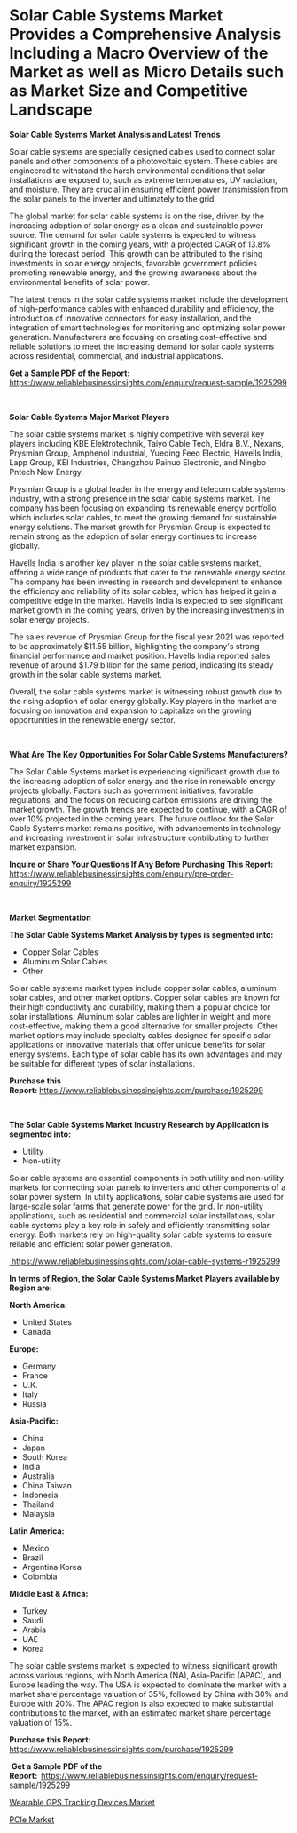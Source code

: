 <p><h1>Solar Cable Systems Market Provides a Comprehensive Analysis Including a Macro Overview of the Market as well as Micro Details such as Market Size and Competitive Landscape</h1></p><p><strong>Solar Cable Systems Market Analysis and Latest Trends</strong></p>
<p><p>Solar cable systems are specially designed cables used to connect solar panels and other components of a photovoltaic system. These cables are engineered to withstand the harsh environmental conditions that solar installations are exposed to, such as extreme temperatures, UV radiation, and moisture. They are crucial in ensuring efficient power transmission from the solar panels to the inverter and ultimately to the grid.</p><p>The global market for solar cable systems is on the rise, driven by the increasing adoption of solar energy as a clean and sustainable power source. The demand for solar cable systems is expected to witness significant growth in the coming years, with a projected CAGR of 13.8% during the forecast period. This growth can be attributed to the rising investments in solar energy projects, favorable government policies promoting renewable energy, and the growing awareness about the environmental benefits of solar power.</p><p>The latest trends in the solar cable systems market include the development of high-performance cables with enhanced durability and efficiency, the introduction of innovative connectors for easy installation, and the integration of smart technologies for monitoring and optimizing solar power generation. Manufacturers are focusing on creating cost-effective and reliable solutions to meet the increasing demand for solar cable systems across residential, commercial, and industrial applications.</p></p>
<p><strong>Get a Sample PDF of the Report:&nbsp;</strong> <a href="https://www.reliablebusinessinsights.com/enquiry/request-sample/1925299">https://www.reliablebusinessinsights.com/enquiry/request-sample/1925299</a></p>
<p>&nbsp;</p>
<p><strong>Solar Cable Systems Major Market Players</strong></p>
<p><p>The solar cable systems market is highly competitive with several key players including KBE Elektrotechnik, Taiyo Cable Tech, Eldra B.V., Nexans, Prysmian Group, Amphenol Industrial, Yueqing Feeo Electric, Havells India, Lapp Group, KEI Industries, Changzhou Painuo Electronic, and Ningbo Pntech New Energy. </p><p>Prysmian Group is a global leader in the energy and telecom cable systems industry, with a strong presence in the solar cable systems market. The company has been focusing on expanding its renewable energy portfolio, which includes solar cables, to meet the growing demand for sustainable energy solutions. The market growth for Prysmian Group is expected to remain strong as the adoption of solar energy continues to increase globally.</p><p>Havells India is another key player in the solar cable systems market, offering a wide range of products that cater to the renewable energy sector. The company has been investing in research and development to enhance the efficiency and reliability of its solar cables, which has helped it gain a competitive edge in the market. Havells India is expected to see significant market growth in the coming years, driven by the increasing investments in solar energy projects.</p><p>The sales revenue of Prysmian Group for the fiscal year 2021 was reported to be approximately $11.55 billion, highlighting the company's strong financial performance and market position. Havells India reported sales revenue of around $1.79 billion for the same period, indicating its steady growth in the solar cable systems market.</p><p>Overall, the solar cable systems market is witnessing robust growth due to the rising adoption of solar energy globally. Key players in the market are focusing on innovation and expansion to capitalize on the growing opportunities in the renewable energy sector.</p></p>
<p>&nbsp;</p>
<p><strong>What Are The Key Opportunities For Solar Cable Systems Manufacturers?</strong></p>
<p><p>The Solar Cable Systems market is experiencing significant growth due to the increasing adoption of solar energy and the rise in renewable energy projects globally. Factors such as government initiatives, favorable regulations, and the focus on reducing carbon emissions are driving the market growth. The growth trends are expected to continue, with a CAGR of over 10% projected in the coming years. The future outlook for the Solar Cable Systems market remains positive, with advancements in technology and increasing investment in solar infrastructure contributing to further market expansion.</p></p>
<p><strong>Inquire or Share Your Questions If Any Before Purchasing This Report:</strong> <a href="https://www.reliablebusinessinsights.com/enquiry/pre-order-enquiry/1925299">https://www.reliablebusinessinsights.com/enquiry/pre-order-enquiry/1925299</a></p>
<p>&nbsp;</p>
<p><strong>Market Segmentation</strong></p>
<p><strong>The Solar Cable Systems Market Analysis by types is segmented into:</strong></p>
<p><ul><li>Copper Solar Cables</li><li>Aluminum Solar Cables</li><li>Other</li></ul></p>
<p><p>Solar cable systems market types include copper solar cables, aluminum solar cables, and other market options. Copper solar cables are known for their high conductivity and durability, making them a popular choice for solar installations. Aluminum solar cables are lighter in weight and more cost-effective, making them a good alternative for smaller projects. Other market options may include specialty cables designed for specific solar applications or innovative materials that offer unique benefits for solar energy systems. Each type of solar cable has its own advantages and may be suitable for different types of solar installations.</p></p>
<p><strong>Purchase this Report:&nbsp;</strong><a href="https://www.reliablebusinessinsights.com/purchase/1925299">https://www.reliablebusinessinsights.com/purchase/1925299</a></p>
<p>&nbsp;</p>
<p><strong>The Solar Cable Systems Market Industry Research by Application is segmented into:</strong></p>
<p><ul><li>Utility</li><li>Non-utility</li></ul></p>
<p><p>Solar cable systems are essential components in both utility and non-utility markets for connecting solar panels to inverters and other components of a solar power system. In utility applications, solar cable systems are used for large-scale solar farms that generate power for the grid. In non-utility applications, such as residential and commercial solar installations, solar cable systems play a key role in safely and efficiently transmitting solar energy. Both markets rely on high-quality solar cable systems to ensure reliable and efficient solar power generation.</p></p>
<p><a href="https://www.reliablebusinessinsights.com/solar-cable-systems-r1925299">&nbsp;https://www.reliablebusinessinsights.com/solar-cable-systems-r1925299</a></p>
<p><strong>In terms of Region, the Solar Cable Systems Market Players available by Region are:</strong></p>
<p>
    <p> <strong> North America: </strong>
        <ul>
            <li>United States</li>
            <li>Canada</li>
        </ul>
        </p> 
    <p> <strong> Europe: </strong>
        <ul>
            <li>Germany</li>
            <li>France</li>
            <li>U.K.</li>
            <li>Italy</li>
            <li>Russia</li>
        </ul>
        </p> 
    <p> <strong> Asia-Pacific: </strong>
        <ul>
            <li>China</li>
            <li>Japan</li>
            <li>South Korea</li>
            <li>India</li>
            <li>Australia</li>
            <li>China Taiwan</li>
            <li>Indonesia</li>
            <li>Thailand</li>
            <li>Malaysia</li>
        </ul>
        </p> 
    <p> <strong> Latin America: </strong>
        <ul>
            <li>Mexico</li>
            <li>Brazil</li>
            <li>Argentina Korea</li>
            <li>Colombia</li>
        </ul>
        </p> 
    <p> <strong> Middle East & Africa: </strong>
        <ul>
            <li>Turkey</li>
            <li>Saudi</li>
            <li>Arabia</li>
            <li>UAE</li>
            <li>Korea</li>
        </ul>
    </p>
    </p>
<p><p>The solar cable systems market is expected to witness significant growth across various regions, with North America (NA), Asia-Pacific (APAC), and Europe leading the way. The USA is expected to dominate the market with a market share percentage valuation of 35%, followed by China with 30% and Europe with 20%. The APAC region is also expected to make substantial contributions to the market, with an estimated market share percentage valuation of 15%.</p></p>
<p><strong>Purchase this Report: </strong><a href="https://www.reliablebusinessinsights.com/purchase/1925299">https://www.reliablebusinessinsights.com/purchase/1925299</a></p>
<p>&nbsp;<strong>Get a Sample PDF of the Report:&nbsp;&nbsp;</strong><a href="https://www.reliablebusinessinsights.com/enquiry/request-sample/1925299">https://www.reliablebusinessinsights.com/enquiry/request-sample/1925299</a></p>
<p><strong></strong></p>
<p><p><a href="https://github.com/liliskanaya73/Market-Research-Report-List-1/blob/main/wearable-gps-tracking-devices-market.md">Wearable GPS Tracking Devices Market</a></p><p><a href="https://github.com/mooaaztarek/Market-Research-Report-List-1/blob/main/pcie-market.md">PCIe Market</a></p></p>